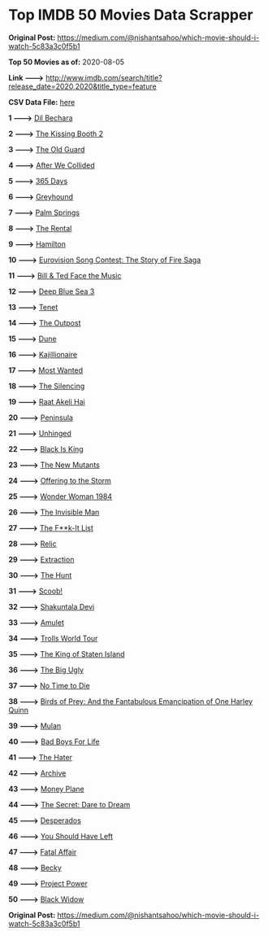 # Top IMDB 50 Movies Data Scrapper

**Original Post:** https://medium.com/@nishantsahoo/which-movie-should-i-watch-5c83a3c0f5b1

**Top 50 Movies as of:** 2020-08-05

**Link --->** http://www.imdb.com/search/title?release_date=2020,2020&title_type=feature

**CSV Data File:** [here](/Data/data.csv)

**1 --->** [Dil Bechara](https://www.imdb.com/title/tt8110330/?ref_=adv_li_tt)

**2 --->** [The Kissing Booth 2](https://www.imdb.com/title/tt9784456/?ref_=adv_li_tt)

**3 --->** [The Old Guard](https://www.imdb.com/title/tt7556122/?ref_=adv_li_tt)

**4 --->** [After We Collided](https://www.imdb.com/title/tt10362466/?ref_=adv_li_tt)

**5 --->** [365 Days](https://www.imdb.com/title/tt10886166/?ref_=adv_li_tt)

**6 --->** [Greyhound](https://www.imdb.com/title/tt6048922/?ref_=adv_li_tt)

**7 --->** [Palm Springs](https://www.imdb.com/title/tt9484998/?ref_=adv_li_tt)

**8 --->** [The Rental](https://www.imdb.com/title/tt10003008/?ref_=adv_li_tt)

**9 --->** [Hamilton](https://www.imdb.com/title/tt8503618/?ref_=adv_li_tt)

**10 --->** [Eurovision Song Contest: The Story of Fire Saga](https://www.imdb.com/title/tt8580274/?ref_=adv_li_tt)

**11 --->** [Bill & Ted Face the Music](https://www.imdb.com/title/tt1086064/?ref_=adv_li_tt)

**12 --->** [Deep Blue Sea 3](https://www.imdb.com/title/tt11946300/?ref_=adv_li_tt)

**13 --->** [Tenet](https://www.imdb.com/title/tt6723592/?ref_=adv_li_tt)

**14 --->** [The Outpost](https://www.imdb.com/title/tt3833480/?ref_=adv_li_tt)

**15 --->** [Dune](https://www.imdb.com/title/tt1160419/?ref_=adv_li_tt)

**16 --->** [Kajillionaire](https://www.imdb.com/title/tt8143990/?ref_=adv_li_tt)

**17 --->** [Most Wanted](https://www.imdb.com/title/tt1656177/?ref_=adv_li_tt)

**18 --->** [The Silencing](https://www.imdb.com/title/tt7149730/?ref_=adv_li_tt)

**19 --->** [Raat Akeli Hai](https://www.imdb.com/title/tt12567088/?ref_=adv_li_tt)

**20 --->** [Peninsula](https://www.imdb.com/title/tt8850222/?ref_=adv_li_tt)

**21 --->** [Unhinged](https://www.imdb.com/title/tt10059518/?ref_=adv_li_tt)

**22 --->** [Black Is King](https://www.imdb.com/title/tt12607910/?ref_=adv_li_tt)

**23 --->** [The New Mutants](https://www.imdb.com/title/tt4682266/?ref_=adv_li_tt)

**24 --->** [Offering to the Storm](https://www.imdb.com/title/tt7304824/?ref_=adv_li_tt)

**25 --->** [Wonder Woman 1984](https://www.imdb.com/title/tt7126948/?ref_=adv_li_tt)

**26 --->** [The Invisible Man](https://www.imdb.com/title/tt1051906/?ref_=adv_li_tt)

**27 --->** [The F**k-It List](https://www.imdb.com/title/tt8145202/?ref_=adv_li_tt)

**28 --->** [Relic](https://www.imdb.com/title/tt9072352/?ref_=adv_li_tt)

**29 --->** [Extraction](https://www.imdb.com/title/tt8936646/?ref_=adv_li_tt)

**30 --->** [The Hunt](https://www.imdb.com/title/tt8244784/?ref_=adv_li_tt)

**31 --->** [Scoob!](https://www.imdb.com/title/tt3152592/?ref_=adv_li_tt)

**32 --->** [Shakuntala Devi](https://www.imdb.com/title/tt10964468/?ref_=adv_li_tt)

**33 --->** [Amulet](https://www.imdb.com/title/tt8332802/?ref_=adv_li_tt)

**34 --->** [Trolls World Tour](https://www.imdb.com/title/tt6587640/?ref_=adv_li_tt)

**35 --->** [The King of Staten Island](https://www.imdb.com/title/tt9686708/?ref_=adv_li_tt)

**36 --->** [The Big Ugly](https://www.imdb.com/title/tt9441638/?ref_=adv_li_tt)

**37 --->** [No Time to Die](https://www.imdb.com/title/tt2382320/?ref_=adv_li_tt)

**38 --->** [Birds of Prey: And the Fantabulous Emancipation of One Harley Quinn](https://www.imdb.com/title/tt7713068/?ref_=adv_li_tt)

**39 --->** [Mulan](https://www.imdb.com/title/tt4566758/?ref_=adv_li_tt)

**40 --->** [Bad Boys For Life](https://www.imdb.com/title/tt1502397/?ref_=adv_li_tt)

**41 --->** [The Hater](https://www.imdb.com/title/tt9506474/?ref_=adv_li_tt)

**42 --->** [Archive](https://www.imdb.com/title/tt6882604/?ref_=adv_li_tt)

**43 --->** [Money Plane](https://www.imdb.com/title/tt7286966/?ref_=adv_li_tt)

**44 --->** [The Secret: Dare to Dream](https://www.imdb.com/title/tt4411584/?ref_=adv_li_tt)

**45 --->** [Desperados](https://www.imdb.com/title/tt1545304/?ref_=adv_li_tt)

**46 --->** [You Should Have Left](https://www.imdb.com/title/tt8201852/?ref_=adv_li_tt)

**47 --->** [Fatal Affair](https://www.imdb.com/title/tt11057594/?ref_=adv_li_tt)

**48 --->** [Becky](https://www.imdb.com/title/tt10314450/?ref_=adv_li_tt)

**49 --->** [Project Power](https://www.imdb.com/title/tt7550000/?ref_=adv_li_tt)

**50 --->** [Black Widow](https://www.imdb.com/title/tt3480822/?ref_=adv_li_tt)

**Original Post:** https://medium.com/@nishantsahoo/which-movie-should-i-watch-5c83a3c0f5b1
